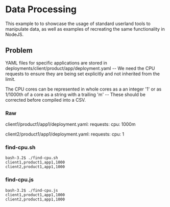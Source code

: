 # Data Processing

This example to to showcase the usage of standard userland tools to manipulate data, as well as examples of recreating the same functionality in NodeJS.

## Problem

YAML files for specific applications are stored in deployments/client/product/app/deployment.yaml -- We need the CPU requests to ensure they are being set explicitly and not inherited from the limit.

The CPU cores can be represented in whole cores as a an integer '1' or as 1/1000th of a core as a string with a trailing 'm' -- These should be corrected before compiled into a CSV.

### Raw

client1/product1/app1/deployment.yaml:
    requests:
      cpu: 1000m

client2/product1/app1/deployment.yaml:
    requests:
      cpu: 1

### find-cpu.sh
```
bash-3.2$ ./find-cpu.sh
client1,product1,app1,1000
client2,product1,app1,1000
```

### find-cpu.js
```
bash-3.2$ ./find-cpu.js
client1,product1,app1,1000
client2,product1,app1,1000
```
